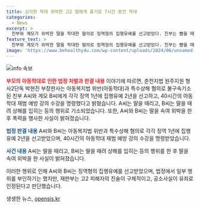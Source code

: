 ```yaml
---
title: 심각한 학대 외박한 고2 딸에게 흉기로 7시간 동안 학대
categories:
  - News
excerpt: >
  친부와 계모가 외박한 딸을 학대한 혐의로 징역형의 집행유예를 선고받았다. 친부는 뺨을 때려 상해를 입히고, 계모는 스마트폰 케이스로 때리는 등의 학대를 저질렀다. 피해자는 학교 측과 경찰에 피해를 신고하고, 재판과정에서 피해자 진술과 증거를 고려하여 유죄로 판결됐다. 재판부는 피해자의 행위도 고려하였으나, 학대행위는 정당화되지 않고 무기관계자가 새벽에 출동하기까지 피해자가 이를 감추기 어렵다고 판시했다. (사진=)
feature_text: >
  친부와 계모가 외박한 딸을 학대한 혐의로 징역형의 집행유예를 선고받았다. 친부는 뺨을 때려 상해를 입히고, 계모는 스마트폰 케이스로 때리는 등의 학대를 저질렀다. 피해자는 학교 측과 경찰에 피해를 신고하고, 재판과정에서 피해자 진술과 증거를 고려하여 유죄로 판결됐다. 재판부는 피해자의 행위도 고려하였으나, 학대행위는 정당화되지 않고 무기관계자가 새벽에 출동하기까지 피해자가 이를 감추기 어렵다고 판시했다. (사진=)
image: 'https://www.behealthy4u.com/wp-content/uploads/2024/06/unnamed-file.png'
---
```


<p><img src="https://www.behealthy4u.com/wp-content/uploads/2024/06/unnamed-file.png" alt="info 속보" /></p>

<p><b><span style="color: #ee2323;">부모의 아동학대로 인한 법정 처벌과 판결 내용</span></b>
이야기에 따르면, 춘천지법 원주지원 형사2단독 박현진 부장판사는 아동복지법 위반(아동학대)과 특수상해 혐의로 불구속기소된 친부 A씨와 계모 B씨에게 각각 징역 1년에 집행유예 2년을 선고하고, 40시간의 아동학대 재범 예방 강의 수강을 명령했다고 밝혔습니다. A씨는 딸을 때리고, B씨는 딸을 때려 상해를 입히는 등의 행위로 기소되었습니다. 또한, A씨와 B씨는 딸을 속여 외박을 한 후 폭력을 행사한 사실이 밝혀졌습니다.</p>

<p><b><span style="color: #1a5490;">법정 판결 내용</span></b>
A씨와 B씨는 아동복지법 위반과 특수상해 혐의로 각각 징역 1년에 집행유예 2년을 선고받았으며, 40시간의 아동학대 재범 예방 강의 수강을 명령받았습니다.</p>

<p><b><span style="color: #1a5490;">사건 내용</span></b>
A씨는 딸을 때리고, B씨는 딸을 때려 상해를 입히는 등의 행위를 한 후 딸을 속여 외박을 한 사실이 밝혀졌습니다.</p>

<p>이러한 행위로 인해 A씨와 B씨는 징역형의 집행유예를 선고받았으며, 법정에서 일부 행위를 부인하기는 했지만, 재판부는 고2 피해자의 진술이 구체적이고, 공소사실이 유죄로 인정된다고 판단했습니다.</p>
생생한 뉴스, <a href="https://opensis.kr" rel="dofollow">opensis.kr</a>


